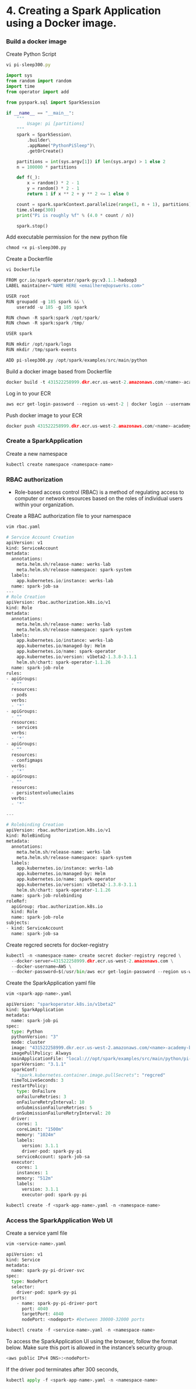 # 4. Creating a Spark Application using a Docker image.

### Build a docker image

Create Python Script

```jsx
vi pi-sleep300.py
```

```python
import sys
from random import random
import time
from operator import add

from pyspark.sql import SparkSession

if __name__ == "__main__":
    """
        Usage: pi [partitions]
    """
    spark = SparkSession\
        .builder\
        .appName("PythonPiSleep")\
        .getOrCreate()

    partitions = int(sys.argv[1]) if len(sys.argv) > 1 else 2
    n = 100000 * partitions

    def f(_):
        x = random() * 2 - 1
        y = random() * 2 - 1
        return 1 if x ** 2 + y ** 2 <= 1 else 0

    count = spark.sparkContext.parallelize(range(1, n + 1), partitions).map(f).reduce(add)
    time.sleep(300)
    print("Pi is roughly %f" % (4.0 * count / n))

    spark.stop()
```

Add executable permission for the new python file

```python
chmod +x pi-sleep300.py
```

Create a Dockerfile

```python
vi Dockerfile
```

```python
FROM gcr.io/spark-operator/spark-py:v3.1.1-hadoop3
LABEL maintainer="NAME HERE <emailhere@opswerks.com>"

USER root
RUN groupadd -g 185 spark && \
    useradd -u 185 -g 185 spark

RUN chown -R spark:spark /opt/spark/
RUN chown -R spark:spark /tmp/

USER spark

RUN mkdir /opt/spark/logs
RUN mkdir /tmp/spark-events

ADD pi-sleep300.py /opt/spark/examples/src/main/python
```

Build a docker image based from Dockerfile

```python
docker build -t 431522258999.dkr.ecr.us-west-2.amazonaws.com/<name>-academy-batch-4-app:<tag> .
```

Log in to your ECR

```python
aws ecr get-login-password --region us-west-2 | docker login --username AWS --password-stdin 431522258999.dkr.ecr.us-west-2.amazonaws.com 
```

Push docker image to your ECR

```python
docker push 431522258999.dkr.ecr.us-west-2.amazonaws.com/<name>-academy-batch-4-app:<tag>
```

### Create a SparkApplication

Create a new namespace

```python
kubectl create namespace <namespace-name>
```

### RBAC authorization

- Role-based access control (RBAC) is a method of regulating access to computer or network resources based on the roles of individual users within your organization.

Create a RBAC authorization file to your namespace

```python
vim rbac.yaml
```

```python
# Service Account Creation
apiVersion: v1
kind: ServiceAccount
metadata:
  annotations:
    meta.helm.sh/release-name: werks-lab
    meta.helm.sh/release-namespace: spark-system
  labels:
    app.kubernetes.io/instance: werks-lab
  name: spark-job-sa
---
# Role Creation
apiVersion: rbac.authorization.k8s.io/v1
kind: Role
metadata:
  annotations:
    meta.helm.sh/release-name: werks-lab
    meta.helm.sh/release-namespace: spark-system
  labels:
    app.kubernetes.io/instance: werks-lab
    app.kubernetes.io/managed-by: Helm
    app.kubernetes.io/name: spark-operator
    app.kubernetes.io/version: v1beta2-1.3.8-3.1.1
    helm.sh/chart: spark-operator-1.1.26
  name: spark-job-role
rules:
- apiGroups:
  - ""
  resources:
  - pods
  verbs:
  - '*'
- apiGroups:
  - ""
  resources:
  - services
  verbs:
  - '*'
- apiGroups:
  - ""
  resources:
  - configmaps
  verbs:
  - '*'
- apiGroups:
  - ""
  resources:
  - persistentvolumeclaims
  verbs:
  - '*'

---

# Rolebinding Creation
apiVersion: rbac.authorization.k8s.io/v1
kind: RoleBinding
metadata:
  annotations:
    meta.helm.sh/release-name: werks-lab
    meta.helm.sh/release-namespace: spark-system
  labels:
    app.kubernetes.io/instance: werks-lab
    app.kubernetes.io/managed-by: Helm
    app.kubernetes.io/name: spark-operator
    app.kubernetes.io/version: v1beta2-1.3.8-3.1.1
    helm.sh/chart: spark-operator-1.1.26
  name: spark-job-rolebinding
roleRef:
  apiGroup: rbac.authorization.k8s.io
  kind: Role
  name: spark-job-role
subjects:
- kind: ServiceAccount
  name: spark-job-sa
```

Create regcred secrets for docker-registry

```python
kubectl -n <namespace-name> create secret docker-registry regcred \
  --docker-server=431522258999.dkr.ecr.us-west-2.amazonaws.com \
  --docker-username=AWS \
  --docker-password=$(/usr/bin/aws ecr get-login-password --region us-west-2)
```

Create the SparkApplication yaml file

```python
vim <spark-app-name>.yaml
```

```python
apiVersion: "sparkoperator.k8s.io/v1beta2"
kind: SparkApplication
metadata:
  name: spark-job-pi
spec:
  type: Python
  pythonVersion: "3"
  mode: cluster
  image: "431522258999.dkr.ecr.us-west-2.amazonaws.com/<name>-academy-batch-4-app:<tag>"
  imagePullPolicy: Always
  mainApplicationFile: "local:///opt/spark/examples/src/main/python/pi-sleep300.py"
  sparkVersion: "3.1.1"
  sparkConf:
    "spark.kubernetes.container.image.pullSecrets": "regcred"
  timeToLiveSeconds: 3
  restartPolicy:
    type: OnFailure
    onFailureRetries: 3
    onFailureRetryInterval: 10
    onSubmissionFailureRetries: 5
    onSubmissionFailureRetryInterval: 20
  driver:
    cores: 1
    coreLimit: "1500m"
    memory: "1024m"
    labels:
      version: 3.1.1
      driver-pod: spark-py-pi
    serviceAccount: spark-job-sa
  executor:
    cores: 1
    instances: 1
    memory: "512m"
    labels:
      version: 3.1.1
      executor-pod: spark-py-pi
```

```python
kubectl create -f <spark-app-name>.yaml -n <namespace-name>
```

### Access the SparkApplication Web UI

Create a service yaml file

```python
vim <service-name>.yaml
```

```python
apiVersion: v1
kind: Service
metadata:
  name: spark-py-pi-driver-svc
spec:
  type: NodePort
  selector:
    driver-pod: spark-py-pi
  ports:
    - name: spark-py-pi-driver-port
      port: 4040
      targetPort: 4040
      nodePort: <nodeport> #between 30000-32000 ports
```

```python
kubectl create -f <service-name>.yaml -n <namespace-name>
```

To access the SparkApplication UI using the browser, follow the format below. Make sure this port is allowed in the instance’s security group.

```python
<aws public IPv4 DNS>:<nodePort>
```

If the driver pod terminates after 300 seconds, 

```python
kubectl apply -f <spark-app-name>.yaml -n <namespace-name>
```